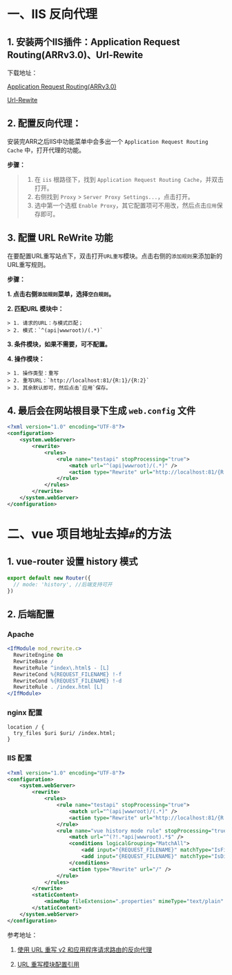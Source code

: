 # 一、IIS 反向代理

## 1. 安装两个IIS插件：Application Request Routing(ARRv3.0)、Url-Rewite

下载地址：

[Application Request Routing(ARRv3.0)](https://www.iis.net/downloads/microsoft/application-request-routing)

[Url-Rewite](https://www.iis.net/downloads/microsoft/url-rewrite)

## 2. 配置反向代理：

安装完ARR之后IIS中功能菜单中会多出一个 `Application Request Routing Cache` 中，打开代理的功能。

 **步骤：** 
> 1. 在 `iis` 根路径下，找到 `Application Request Routing Cache`，并双击打开。
> 2. 右侧找到 `Proxy` > `Server Proxy Settings...`，点击打开。
> 3. 选中第一个选框 `Enable Proxy`，其它配置项可不用改，然后点击`应用`保存即可。

## 3. 配置 URL ReWrite 功能

在要配置URL重写站点下，双击打开`URL重写`模块。点击右侧的`添加规则`来添加新的URL重写规则。

 **步骤：** 

 **1. 点击右侧`添加规则`菜单，选择`空白规则`。** 

 **2. 匹配URL 模块中：** 

    > 1. 请求的URL：与模式匹配；
    > 2. 模式：`^(api|wwwroot)/(.*)`

 **3. 条件模块，如果不需要，可不配置。** 

 **4. 操作模块：** 

    > 1. 操作类型：重写
    > 2. 重写URL：`http://localhost:81/{R:1}/{R:2}`
    > 3. 其余默认即可，然后点击`应用`保存。

## 4. 最后会在网站根目录下生成 `web.config` 文件
``` xml
<?xml version="1.0" encoding="UTF-8"?>
<configuration>
    <system.webServer>
        <rewrite>
            <rules>
                <rule name="testapi" stopProcessing="true">
                    <match url="^(api|wwwroot)/(.*)" />
                    <action type="Rewrite" url="http://localhost:81/{R:1}/{R:2}" />
                </rule>
            </rules>
        </rewrite>
    </system.webServer>
</configuration>
```


# 二、vue 项目地址去掉`#`的方法

## 1. vue-router 设置 history 模式
``` js
export default new Router({
  // mode: 'history', //后端支持可开
})
```

## 2. 后端配置

### Apache

``` apache
<IfModule mod_rewrite.c>
  RewriteEngine On
  RewriteBase /
  RewriteRule ^index\.html$ - [L]
  RewriteCond %{REQUEST_FILENAME} !-f
  RewriteCond %{REQUEST_FILENAME} !-d
  RewriteRule . /index.html [L]
</IfModule>
```

### nginx 配置

``` nginx
location / {
  try_files $uri $uri/ /index.html;
}
```

### IIS 配置

``` xml
<?xml version="1.0" encoding="UTF-8"?>
<configuration>
    <system.webServer>
        <rewrite>
            <rules>
                <rule name="testapi" stopProcessing="true">
                    <match url="^(api|wwwroot)/(.*)" />
                    <action type="Rewrite" url="http://localhost:81/{R:1}/{R:2}" />
                </rule>
                <rule name="vue history mode rule" stopProcessing="true">
                    <match url="^(?!.*api|wwwroot).*$" />
                    <conditions logicalGrouping="MatchAll">
                        <add input="{REQUEST_FILENAME}" matchType="IsFile" negate="true" />
                        <add input="{REQUEST_FILENAME}" matchType="IsDirectory" negate="true" />
                    </conditions>
                    <action type="Rewrite" url="/" />
                </rule>
            </rules>
        </rewrite>
        <staticContent>
            <mimeMap fileExtension=".properties" mimeType="text/plain" />
        </staticContent>
    </system.webServer>
</configuration>

```


参考地址：
1. [使用 URL 重写 v2 和应用程序请求路由的反向代理](https://learn.microsoft.com/zh-cn/iis/extensions/url-rewrite-module/reverse-proxy-with-url-rewrite-v2-and-application-request-routing)

2. [URL 重写模块配置引用](https://learn.microsoft.com/zh-cn/iis/extensions/url-rewrite-module/url-rewrite-module-configuration-reference)